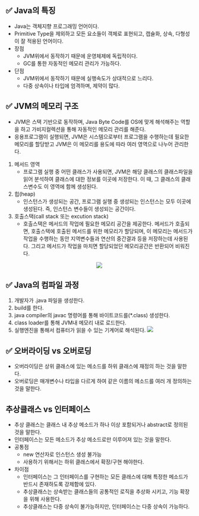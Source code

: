 ## ✅ Java의 특징
- Java는 객체지향 프로그래밍 언어이다.
- Primitive Type을 제외하고 모든 요소들이 객체로 표현되고, 캡슐화, 상속, 다형성이 잘 적용된 언어이다.
- 장점
    - JVM위에서 동작하기 때문에 운영체제에 독립적이다.
    - GC를 통한 자동적인 메모리 관리가 가능하다.
- 단점
    - JVM위에서 동작하기 때문에 실행속도가 상대적으로 느리다.
    - 다중 상속이나 타입에 엄격하며, 제약이 많다.

## ✅ JVM의 메모리 구조
- JVM은 스택 기반으로 동작하며, Java Byte Code를 OS에 맞게 해석해주는 역할을 하고 가비지컬렉션을 통해 자동적인 메모리 관리를 해준다.
- 응용프로그램이 실행되면, JVM은 시스템으로부터 프로그램을 수행하는데 필요한 메모리를 할당받고 JVM은 이 메모리를 용도에 따라 여러 영역으로 나누어 관리한다. 

1. 메서드 영역
    - 프로그램 실행 중 어떤 클래스가 사용되면, JVM은 해당 클래스의 클래스파일을 읽어 분석하여 클래스에 대한 정보를 이곳에 저장한다. 이 때, 그 클래스의 클래스변수도 이 영역에 함께 생성된다.
2. 힙(heap)
    - 인스턴스가 생성되는 공간, 프로그램 실행 중 생성되는 인스턴스는 모두 이곳에 생성된다. 즉, 인스턴스 변수들이 생성되는 공간이다.
3. 호출스택(call stack 또는 excution stack)
    - 호출스택은 메서드의 작업에 필요한 메모리 공간을 제공한다. 메서드가 호출되면, 호출스택에 호출된 메서드를 위한 메모리가 할당되며, 이 메모리는 메서드가 작업을 수행하는 동안 지역변수들과 연산의 중간결과 등을 저장하는데 사용된다. 그리고 메서드가 작업을 마치면 할당되었던 메모리공간은 반환되어 비워진다.

<p align="center"><img src="https://img1.daumcdn.net/thumb/R800x0/?scode=mtistory2&fname=https%3A%2F%2Ft1.daumcdn.net%2Fcfile%2Ftistory%2F22647237574FF66B28" ></img></p>


## ✅ Java의 컴파일 과정
1. 개발자가 .java 파일을 생성한다.
2. build를 한다.
3. java compiler의 javac 명령어를 통해 바이트코드를(*.class) 생성한다.
4. class loader를 통해 JVM내 메모리 내로 로드한다.
5. 실행엔진을 통해서 컴퓨터가 읽을 수 있는 기계어로 해석된다.
<img src="https://img1.daumcdn.net/thumb/R1280x0/?scode=mtistory2&fname=https%3A%2F%2Fblog.kakaocdn.net%2Fdn%2FcgGf08%2Fbtrup9tFZNc%2FdfbotBKGFrZ4mDGIYrNj10%2Fimg.png"></img>

## ✅ 오버라이딩 vs 오버로딩
- 오버라이딩은 상위 클래스에 있는 메소드를 하위 클래스에 재정의 하는 것을 말한다.
- 오버로딩은 매개변수나 타입을 다르게 하여 같은 이름의 메소드를 여러 개 정의하는 것을 말한다.

## 추상클래스 vs 인터페이스
- 추상 클래스는 클래스 내 추상 메소드가 하나 이상 포함되거나 abstract로 정의된 것을 말한다.
- 인터페이스는 모든 메소드가 추상 메소드로만 이루어져 있는 것을 말한다.
- 공통점
    - new 연산자로 인스턴스 생성 불가능
    - 사용하기 위해서는 하위 클래스에서 확장/구현 해야한다.
- 차이점
    - 인터페이스는 그 인터페이스를 구현하는 모든 클래스에 대해 특정한 메소드가 반드시 존재하도록 강제함에 있다.
    - 추상클래스는 상속받는 클래스들의 공통적인 로직을 추상화 시키고, 기능 확장을 위해 사용한다.
    - 추상클래스는 다중 상속이 불가능하지만, 인터페이스는 다중 상속이 가능하다.


    